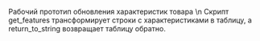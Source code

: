 Рабочий прототип обновления характеристик товара \n
Скрипт get_features трансформирует строки с характеристиками в таблицу, а return_to_string возвращает таблицу обратно.
